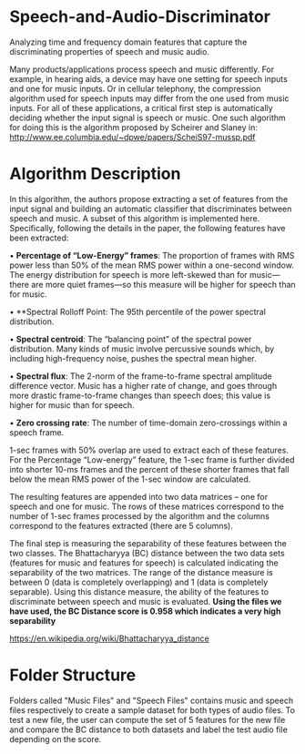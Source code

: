 # Speech-and-Audio-Discriminator
Analyzing time and frequency domain features that capture the discriminating properties of speech and music audio.

Many products/applications process speech and music differently. For example, in hearing aids, a device may have one setting for speech inputs and one for music inputs. Or in cellular telephony, the compression algorithm used for speech inputs may differ from the one used from music inputs. For all of these applications, a critical first step is automatically deciding whether the input signal is speech or music. One such algorithm for doing this is the algorithm proposed by Scheirer and Slaney in:
http://www.ee.columbia.edu/~dpwe/papers/ScheiS97-mussp.pdf

# Algorithm Description
In this algorithm, the authors propose extracting a set of features from the input signal and building an automatic classifier that discriminates between speech and music. A subset of this algorithm is implemented here. Specifically, following the details in the paper, the following features have been extracted:

•	**Percentage of “Low-Energy” frames**: The proportion of frames with RMS power less than 50% of the mean RMS power within a one-second window. The energy distribution for speech is more left-skewed than for music—there are more quiet frames—so this measure will be higher for speech than for music.

•	**Spectral Rolloff Point: The 95th percentile of the power spectral distribution.

•	**Spectral centroid**:  The “balancing point” of the spectral power distribution. Many kinds of music involve percussive sounds which, by including high-frequency noise, pushes the spectral mean higher.

•	**Spectral flux**: The 2-norm of the frame-to-frame spectral amplitude difference vector.  Music has a higher rate of change, and goes through more drastic frame-to-frame changes than speech does; this value is higher for music than for speech.

•	**Zero crossing rate**:  The number of time-domain zero-crossings within a speech frame.

1-sec frames with 50% overlap are used to extract each of these features. For the Percentage “Low-energy” feature, the 1-sec frame is further divided into shorter 10-ms frames and the percent of these shorter frames that fall below the mean RMS power of the 1-sec window are calculated.

The resulting features are appended into two data matrices – one for speech and one for music. The rows of these matrices correspond to the number of 1-sec frames processed by the algorithm and the columns correspond to the features extracted (there are 5 columns).

The final step is measuring the separability of these features between the two classes. The Bhattacharyya (BC) distance between the two data sets (features for music and features for speech) is calculated indicating the separability of the two matrices. The range of the distance measure is between 0 (data is completely overlapping) and 1 (data is completely separable). Using this distance measure, the ability of the features to discriminate between speech and music is evaluated.
**Using the files we have used, the BC Distance score is 0.958 which indicates a very high separability**

https://en.wikipedia.org/wiki/Bhattacharyya_distance

# Folder Structure
Folders called "Music Files" and "Speech Files" contains music and speech files respectively to create a sample dataset for both types of audio files. To test a new file, the user can compute the set of 5 features for the new file and compare the BC distance to both datasets and label the test audio file depending on the score.
